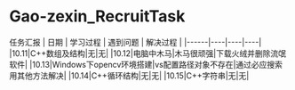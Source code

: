 # Gao-zexin_RecruitTask
任务汇报
| 日期 | 学习过程 | 遇到问题 | 解决过程 |
|------|----|----|----|
|10.11|C++数组及结构|无|无|
|10.12|电脑中木马|木马很顽强|下载火绒并删除流氓软件|
|10.13|Windows下opencv环境搭建|vs配置路径对象不存在|通过必应搜索用其他方法解决|
|10.14|C++循环结构|无|无|
|10.15|C++字符串|无|无|
